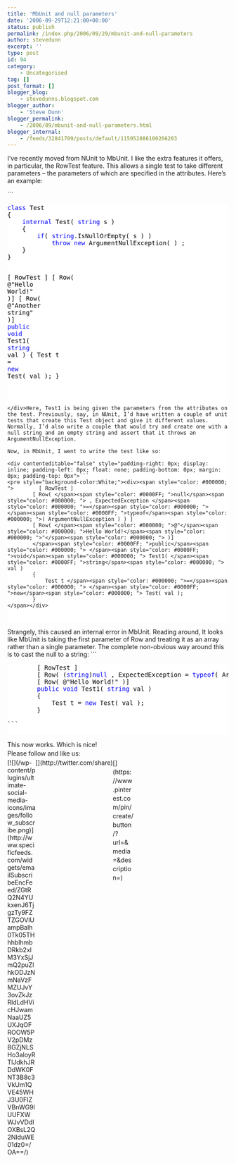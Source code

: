 ```yaml
---
title: 'MbUnit and null parameters'
date: '2006-09-29T12:21:00+00:00'
status: publish
permalink: /index.php/2006/09/29/mbunit-and-null-parameters
author: stevedunn
excerpt: ''
type: post
id: 94
category:
    - Uncategorised
tag: []
post_format: []
blogger_blog:
    - stevedunns.blogspot.com
blogger_author:
    - 'Steve Dunn'
blogger_permalink:
    - /2006/09/mbunit-and-null-parameters.html
blogger_internal:
    - /feeds/32841709/posts/default/115952886100266203
---
```

I’ve recently moved from NUnit to MbUnit. I like the extra features it offers, in particular, the RowTest feature. This allows a single test to take different parameters – the parameters of which are specified in the attributes. Here’s an example:

<div contenteditable="false" style="padding-right: 0px; display: inline; padding-left: 0px; float: none; padding-bottom: 0px; margin: 0px; padding-top: 0px">```
<pre style="background-color:White;"><div><span style="color: #0000FF; ">class</span><span style="color: #000000; "> Test
{
    </span><span style="color: #0000FF; ">internal</span><span style="color: #000000; "> Test( </span><span style="color: #0000FF; ">string</span><span style="color: #000000; "> s )
    {
        </span><span style="color: #0000FF; ">if</span><span style="color: #000000; ">( </span><span style="color: #0000FF; ">string</span><span style="color: #000000; ">.IsNullOrEmpty( s ) )
            </span><span style="color: #0000FF; ">throw</span><span style="color: #000000; "> </span><span style="color: #0000FF; ">new</span><span style="color: #000000; "> ArgumentNullException( ) ;
    }
}

[ RowTest ]
[ Row( </span><span style="color: #000000; ">@"</span><span style="color: #000000; ">Hello World!</span><span style="color: #000000; ">"</span><span style="color: #000000; "> )]
[ Row( </span><span style="color: #000000; ">@"</span><span style="color: #000000; ">Another string</span><span style="color: #000000; ">"</span><span style="color: #000000; "> )]
</span><span style="color: #0000FF; ">public</span><span style="color: #000000; "> </span><span style="color: #0000FF; ">void</span><span style="color: #000000; "> Test1( </span><span style="color: #0000FF; ">string</span><span style="color: #000000; "> val )
{
    Test t </span><span style="color: #000000; ">=</span><span style="color: #000000; "> </span><span style="color: #0000FF; ">new</span><span style="color: #000000; "> Test( val );
}
</span></div>
```

</div>Here, Test1 is being given the parameters from the attributes on the test. Previously, say, in NUnit, I’d have written a couple of unit tests that create this Test object and give it different values. Normally, I’d also write a couple that would try and create one with a null string and an empty string and assert that it throws an ArgumentNullException.

Now, in MbUnit, I went to write the test like so:

<div contenteditable="false" style="padding-right: 0px; display: inline; padding-left: 0px; float: none; padding-bottom: 0px; margin: 0px; padding-top: 0px">```
<pre style="background-color:White;"><div><span style="color: #000000; ">        [ RowTest ]
        [ Row( </span><span style="color: #0000FF; ">null</span><span style="color: #000000; "> , ExpectedException </span><span style="color: #000000; ">=</span><span style="color: #000000; "> </span><span style="color: #0000FF; ">typeof</span><span style="color: #000000; ">( ArgumentNullException ) ) ]
        [ Row( </span><span style="color: #000000; ">@"</span><span style="color: #000000; ">Hello World!</span><span style="color: #000000; ">"</span><span style="color: #000000; "> )]
        </span><span style="color: #0000FF; ">public</span><span style="color: #000000; "> </span><span style="color: #0000FF; ">void</span><span style="color: #000000; "> Test1( </span><span style="color: #0000FF; ">string</span><span style="color: #000000; "> val )
        {
            Test t </span><span style="color: #000000; ">=</span><span style="color: #000000; "> </span><span style="color: #0000FF; ">new</span><span style="color: #000000; "> Test( val );
        }
</span></div>
```

</div>Strangely, this caused an internal error in MbUnit. Reading around, It looks like MbUnit is taking the first parameter of Row and treating it as an array rather than a single parameter. The complete non-obvious way around this is to cast the null to a string:

<div contenteditable="false" style="padding-right: 0px; display: inline; padding-left: 0px; float: none; padding-bottom: 0px; margin: 0px; padding-top: 0px">```
<pre style="background-color:White;"><div><span style="color: #000000; ">        [ RowTest ]
        [ Row( (</span><span style="color: #0000FF; ">string</span><span style="color: #000000; ">)</span><span style="color: #0000FF; ">null</span><span style="color: #000000; "> , ExpectedException </span><span style="color: #000000; ">=</span><span style="color: #000000; "> </span><span style="color: #0000FF; ">typeof</span><span style="color: #000000; ">( ArgumentNullException ) ) ]
        [ Row( </span><span style="color: #000000; ">@"</span><span style="color: #000000; ">Hello World!</span><span style="color: #000000; ">"</span><span style="color: #000000; "> )]
        </span><span style="color: #0000FF; ">public</span><span style="color: #000000; "> </span><span style="color: #0000FF; ">void</span><span style="color: #000000; "> Test1( </span><span style="color: #0000FF; ">string</span><span style="color: #000000; "> val )
        {
            Test t </span><span style="color: #000000; ">=</span><span style="color: #000000; "> </span><span style="color: #0000FF; ">new</span><span style="color: #000000; "> Test( val );
        }
</span></div>
```

</div>This now works. Which is nice!

<div class="sfsi_Sicons" style="width: 100%; display: inline-block; vertical-align: middle; text-align:left"><div style="margin:0px 8px 0px 0px; line-height: 24px"><span>Please follow and like us:</span></div><div class="sfsi_socialwpr"><div class="sf_subscrbe" style="text-align:left;float:left;width:64px">[![](/wp-content/plugins/ultimate-social-media-icons/images/follow_subscribe.png)](http://www.specificfeeds.com/widgets/emailSubscribeEncFeed/ZGtRQ2N4YUkxenJ6TjgzTy9FZTZGOVlUampBalh0Tk05THhhblhmbDRkb2xlM3YxSjJmQ2puZlhkODJzNmNaVzFMZUJvY3ovZkJzRldLdHVicHJwamNaaUZ5UXJqOFROOW5PV2pDMzBGZjNLSHo3aloyRTlJdkhJRDdWK0FNT3B8c3VkUm1QVE45WHJ3U0FIZVBnWG9lUUFXWWJvVDdIOXBsL2Q2NlduWE01dz0=/OA==/)</div><div class="sf_fb" style="text-align:left;width:98px"><div action="like" class="fb-like" data-layout="button" data-share="true" href="" send="false" showfaces="false" width="180"></div></div><div class="sf_twiter" style="text-align:left;float:left;width:auto">[](http://twitter.com/share)</div><div class="sf_pinit" style="text-align:left;float:left;line-height: 20px;width:47px">[](https://www.pinterest.com/pin/create/button/?url=&media=&description=)</div><div class="sf_google" style="text-align:left;float:left;max-width:62px;min-width:35px;"><div class="g-plusone" data-annotation="none" data-href="" data-size="large"></div></div></div></div>